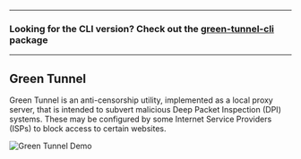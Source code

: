 
---

### Looking for the CLI version? Check out the [green-tunnel-cli](https://community.chocolatey.org/packages/green-tunnel-cli) package

---

## Green Tunnel

Green Tunnel is an anti-censorship utility, implemented as a local proxy server, that is intended to subvert malicious Deep Packet Inspection (DPI) systems. These may be configured by some Internet Service Providers (ISPs) to block access to certain websites.

![Green Tunnel Demo](https://cdn.jsdelivr.net/gh/brogers5/chocolatey-package-green-tunnel-gui@37abd9c770cbdc846a80294e240268709073d646/demo.gif)
